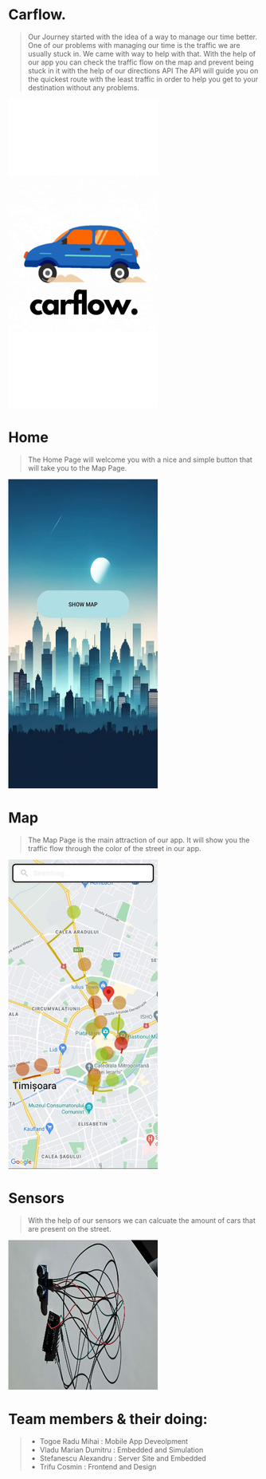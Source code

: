 # Carflow.

> Our Journey started with the idea of a way to manage our time better. One of our problems with managing our time is the traffic we are usually stuck in.
We came with  way to help with that. With the help of our app you can check the traffic flow on the map and prevent being stuck in it with the help of our directions API
The API will guide you on the quickest route with the least traffic in order to help you get to your destination without any problems.

<div style="flex-direction:row;">
  <img src="images/carflow.jpg" height="620" width="300">
</div>

# Home 

>The Home Page will welcome you with a nice and simple button that will take you to the Map Page.


 <div style="flex-direction:row;">
  <img src="images/home.jpg" height="620" width="300">
</div>

# Map

>The Map Page is the main attraction of our app. It will show you the traffic flow through the color of the street in our app.

<div style="flex-direction:row;">
  <img src="images/harta.jpg" height="620" width="300">
</div>

# Sensors

>With the help of our sensors we can calcuate the amount of cars that are present on the street.

<div style="flex-direction:row;">
  <img src="images/arduino.jpg" height="300" width="300">
</div>

# Team members & their doing:

> - Togoe Radu Mihai : Mobile App Deveolpment
> - Vladu Marian Dumitru : Embedded and Simulation
> - Stefanescu Alexandru : Server Site and Embedded
> - Trifu Cosmin : Frontend and Design
